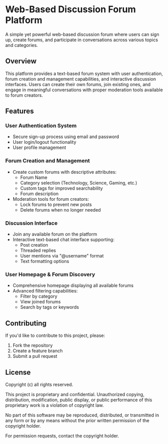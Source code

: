 # Web-Based Discussion Forum Platform

A simple yet powerful web-based discussion forum where users can sign up, create forums, and participate in conversations across various topics and categories.

## Overview

This platform provides a text-based forum system with user authentication, forum creation and management capabilities, and interactive discussion interfaces. Users can create their own forums, join existing ones, and engage in meaningful conversations with proper moderation tools available to forum creators.

## Features

### User Authentication System

- Secure sign-up process using email and password
- User login/logout functionality
- User profile management

### Forum Creation and Management

- Create custom forums with descriptive attributes:
  - Forum Name
  - Category selection (Technology, Science, Gaming, etc.)
  - Custom tags for improved searchability
  - Forum description
- Moderation tools for forum creators:
  - Lock forums to prevent new posts
  - Delete forums when no longer needed

### Discussion Interface

- Join any available forum on the platform
- Interactive text-based chat interface supporting:
  - Post creation
  - Threaded replies
  - User mentions via "@username" format
  - Text formatting options

### User Homepage & Forum Discovery

- Comprehensive homepage displaying all available forums
- Advanced filtering capabilities:
  - Filter by category
  - View joined forums
  - Search by tags or keywords

## Contributing

If you'd like to contribute to this project, please:

1. Fork the repository
2. Create a feature branch
3. Submit a pull request

## License

Copyright (c) all rights reserved.

This project is proprietary and confidential. Unauthorized copying, distribution, modification, public display, or public performance of this proprietary work is a violation of copyright law.

No part of this software may be reproduced, distributed, or transmitted in any form or by any means without the prior written permission of the copyright holder.

For permission requests, contact the copyright holder.
